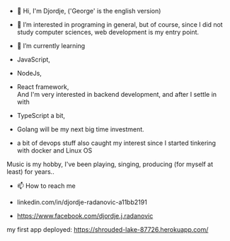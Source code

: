 - 👋  Hi, I'm Djordje, ('George' is the english version) 
- 👀  I’m interested in programing in general, but of course, 
    since I did not study computer sciences, web development is my entry point.  

- 🌱  I’m currently learning 
- JavaScript, 
- NodeJs,
- React framework,  
  And I'm very interested in backend development, and after I settle in with 
- TypeScript a bit, 
- Golang will be my next big time investment.

- a bit of devops stuff also caught my interest since I started tinkering with docker and Linux OS 


Music is my hobby, I've been playing, singing, producing (for myself at least) for years.. 

- 📫 How to reach me

- linkedin.com/in/djordje-radanovic-a11bb2191
- https://www.facebook.com/djordje.j.radanovic

my first app deployed: 
https://shrouded-lake-87726.herokuapp.com/

<!---
Uranium993/Uranium993 is a ✨ special ✨ repository because its `README.md` (this file) appears on your GitHub profile.
You can click the Preview link to take a look at your changes.
--->
